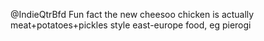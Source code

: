 @IndieQtrBfd Fun fact the new cheesoo chicken is actually meat+potatoes+pickles style east-europe food, eg pierogi 